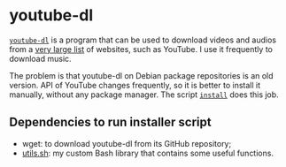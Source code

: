 # youtube-dl

[`youtube-dl`][1] is a program that can be used to download videos and audios
from a [very large list][2] of websites, such as YouTube. I use it frequently to
download music.

The problem is that youtube-dl on Debian package repositories is an old version.
API of YouTube changes frequently, so it is better to install it manually,
without any package manager. The script [`install`][3] does this job.

## Dependencies to run installer script

* wget: to download youtube-dl from its GitHub repository;
* [utils.sh][4]: my custom Bash library that contains some useful functions.

[1]: https://rg3.github.io/youtube-dl/
[2]: https://rg3.github.io/youtube-dl/supportedsites.html
[3]: install
[4]: ../.common/utils.sh
